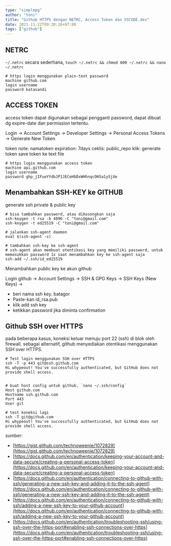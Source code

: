 ```yaml
---
type: "simplepg"
author: "toni"
title: "Github HTTPS dengan NETRC, Access Token dan VSCODE.dev"
date: 2021-11-22T09:20:20+07:00
tags: ["github"]
---
```


## NETRC

`~/.netrc` secara sederhana, `touch ~/.netrc && chmod 600 ~/.netrc && nano ~/.netrc`

```
# https login menggunakan plain-text password
machine github.com
login username
password katasandi
```

## ACCESS TOKEN

access token dapat digunakan sebagai pengganti password, dapat dibuat dg expire-date dan permission tertentu.

Login -> Account Settings -> Developer Settings -> Personal Access Tokens -> Generate New Token

token note: namatoken
expiration: 7days
ceklis: public_repo
klik: generate token
save token ke text file

```
# https login menggunakan access token
machine api.github.com
login username
password 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
```

## Menambahkan SSH-KEY ke GITHUB

generate ssh private & public key

```
# bisa tambahkan password, atau dikosongkan saja
ssh-keygen -t rsa -b 4096 -C "toni@gmail.com"
ssh-keygen -t ed25519 -C "toni@gmail.com"

# jalankan ssh-agent daemon
eval $(ssh-agent -s)

# tambahkan ssh-key ke ssh-agent
# ssh-agent akan membuat otentikasi key yang memiliki password, untuk memasukkan password 1x saat menambahkan key ke ssh-agent saja
ssh-add ~/.ssh/id_ed25519
```

Menambahkan public key ke akun github

Login github -> Account Settings -> SSH & GPG Keys -> SSH Keys (New Keys) ->
- beri nama ssh key. batagor
- Paste-kan id_rsa.pub
- klik add ssh key
- ketikkan password jika diminta confirmation


## Github SSH over HTTPS

pada beberapa kasus, koneksi keluar menuju port 22 (ssh) di blok oleh firewall.
sebagai alternatif, github menyediakan otentikasi menggunakan SSH over HTTPS.

```
# Test login menggunakan SSH over HTTPS
ssh -T -p 443 git@ssh.github.com
Hi whypeout! You've successfully authenticated, but GitHub does not provide shell access.


# buat host config untuk github, `nano ~/.ssh/config`
Host github.com
Hostname ssh.github.com
Port 443
User git

# test koneksi lagi
ssh -T git@github.com
Hi whypeout! You've successfully authenticated, but GitHub does not provide shell access.

```




sumber:
- [https://gist.github.com/technoweenie/1072829](https://gist.github.com/technoweenie/1072829)
- [https://docs.github.com/en/authentication/keeping-your-account-and-data-secure/creating-a-personal-access-token](https://docs.github.com/en/authentication/keeping-your-account-and-data-secure/creating-a-personal-access-token)
- [https://docs.github.com/en/authentication/connecting-to-github-with-ssh/generating-a-new-ssh-key-and-adding-it-to-the-ssh-agent](https://docs.github.com/en/authentication/connecting-to-github-with-ssh/generating-a-new-ssh-key-and-adding-it-to-the-ssh-agent)
- [https://docs.github.com/en/authentication/connecting-to-github-with-ssh/adding-a-new-ssh-key-to-your-github-account](https://docs.github.com/en/authentication/connecting-to-github-with-ssh/adding-a-new-ssh-key-to-your-github-account)
- [https://docs.github.com/en/authentication/troubleshooting-ssh/using-ssh-over-the-https-port#enabling-ssh-connections-over-https](https://docs.github.com/en/authentication/troubleshooting-ssh/using-ssh-over-the-https-port#enabling-ssh-connections-over-https)